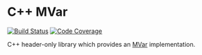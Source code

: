 # C++ MVar

[![Build Status](https://travis-ci.org/tdauth/cpp-mvar.svg?branch=master)](https://travis-ci.org/tdauth/cpp-mvar)
[![Code Coverage](https://img.shields.io/codecov/c/github/tdauth/cpp-mvar/master.svg)](https://codecov.io/github/tdauth/cpp-mvar?branch=master)

C++ header-only library which provides an [MVar](http://hackage.haskell.org/package/base-4.12.0.0/docs/Control-Concurrent-MVar.html) implementation.

